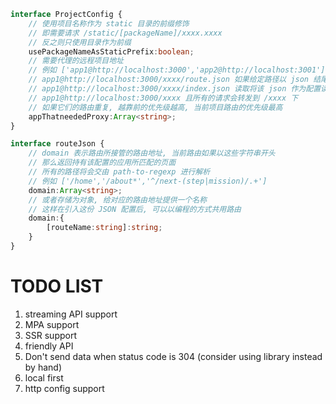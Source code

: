 ```typescript
interface ProjectConfig {
    // 使用项目名称作为 static 目录的前缀修饰
    // 即需要请求 /static/[packageName]/xxxx.xxxx
    // 反之则只使用目录作为前缀
    usePackageNameAsStaticPrefix:boolean;
    // 需要代理的远程项目地址
    // 例如 ['app1@http://localhost:3000','app2@http://localhost:3001']
    // app1@http://localhost:3000/xxxx/route.json 如果给定路径以 json 结尾 
    // app1@http://localhost:3000/xxxx/index.json 读取将该 json 作为配置读取
    // app1@http://localhost:3000/xxxx 且所有的请求会转发到 /xxxx 下
    // 如果它们的路由重复, 越靠前的优先级越高, 当前项目路由的优先级最高
    appThatneededProxy:Array<string>;
}

interface routeJson {
    // domain 表示路由所接管的路由地址, 当前路由如果以这些字符串开头
    // 那么返回持有该配置的应用所匹配的页面
    // 所有的路径将会交由 path-to-regexp 进行解析
    // 例如 ['/home','/about*','^/next-(step|mission)/.+']
    domain:Array<string>;
    // 或者存储为对象, 给对应的路由地址提供一个名称
    // 这样在引入这份 JSON 配置后, 可以以编程的方式共用路由
    domain:{
        [routeName:string]:string;
    }
}
```

# TODO LIST

1. streaming API support
2. MPA support
3. SSR support
4. friendly API
5. Don't send data when status code is 304 (consider using library instead by hand)
6. local first
7. http config support